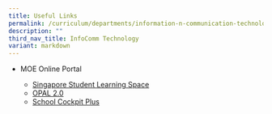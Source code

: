 ```yaml
---
title: Useful Links
permalink: /curriculum/departments/information-n-communication-technology/useful-links/
description: ""
third_nav_title: InfoComm Technology
variant: markdown
---
```

<ul>
<li>MOE Online Portal</li>

<ul>
<li><a href="https://www.learning.moe.edu.sg/" target="_blank" rel="noopener">Singapore Student Learning Space</a></li>
<li><a href="https://www.opal2.moe.edu.sg/app/learner" target="_blank" rel="noopener">OPAL 2.0</a></li>
<li><a href="https://schoolcockpit.moe.gov.sg/" target="_blank" rel="noopener">School Cockpit Plus</a></li>
</ul>
</ul>